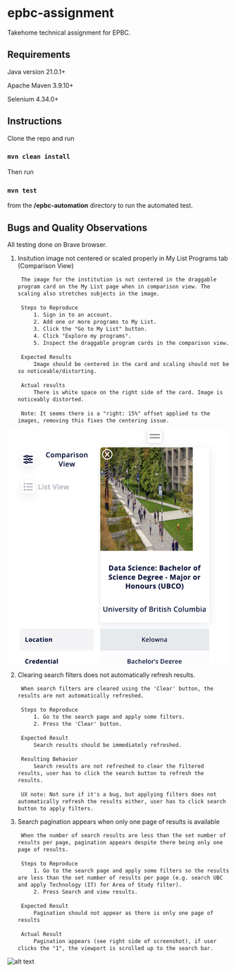 # epbc-assignment

Takehome technical assignment for EPBC.

## Requirements

Java version 21.0.1+

Apache Maven 3.9.10+

Selenium 4.34.0+

## Instructions

Clone the repo and run

### `mvn clean install`

Then run

### `mvn test`

from the **/epbc-automation** directory to run the automated test.

## Bugs and Quality Observations

All testing done on Brave browser.

1. Insitution image not centered or scaled properly in My List Programs tab (Comparison View)

        The image for the institution is not centered in the draggable program card on the My List page when in comparison view. The scaling also stretches subjects in the image.

        Steps to Reproduce
            1. Sign in to an account.
            2. Add one or more programs to My List.
            3. Click the "Go to My List" button.
            4. Click "Explore my programs".
            5. Inspect the draggable program cards in the comparison view.

        Expected Results
            Image should be centered in the card and scaling should not be so noticeable/distorting.
        
        Actual results
            There is white space on the right side of the card. Image is noticeably distorted.
        
        Note: It seems there is a "right: 15%" offset applied to the images, removing this fixes the centering issue.
![alt text](images/Comparison.png)

2. Clearing search filters does not automatically refresh results.
    
        When search filters are cleared using the 'Clear' button, the results are not automatically refreshed.

        Steps to Reproduce
            1. Go to the search page and apply some filters.
            2. Press the 'Clear' button.

        Expected Result
            Search results should be immediately refreshed.
        
        Resulting Behavior
            Search results are not refreshed to clear the filtered results, user has to click the search button to refresh the results.

        UX note: Not sure if it's a bug, but applying filters does not automatically refresh the results either, user has to click search button to apply filters.

       
3. Search pagination appears when only one page of results is available

        When the number of search results are less than the set number of results per page, pagination appears despite there being only one page of results.

        Steps to Reproduce
            1. Go to the search page and apply some filters so the results are less than the set number of results per page (e.g. search UBC and apply Technology (IT) for Area of Study filter).
            2. Press Search and view results.

        Expected Result
            Pagination should not appear as there is only one page of results
        
        Actual Result
            Pagination appears (see right side of screenshot), if user clicks the "1", the viewport is scrolled up to the search bar.

![alt text](<images/Screenshot 2025-07-09 at 4.17.15 PM.png>)




        